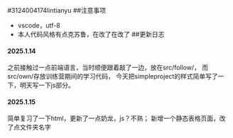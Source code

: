 #3124004174lintianyu
##注意事项
+ vscode，utf-8
+ 本人代码风格有点克苏鲁，在改了在改了
##更新日志
#### 2025.1.14
之前接触过一点前端语言，当时顺便跟着敲了一边，放在src/follow/，
而src/own/存放训练营期间的学习代码，
今天把simpleproject的样式简单写了一下，明天写一下js部分。
#### 2025.1.15
简单复习了一下html，更新了一点奶龙，js？不熟；
新增一个静态表格页面，改了点文件夹名字
